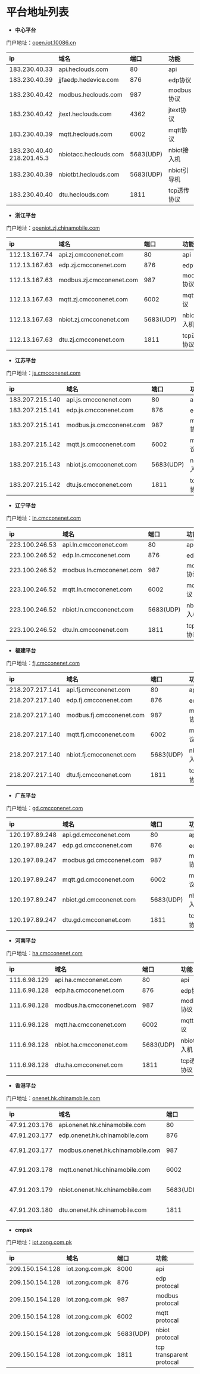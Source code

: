 # 平台地址列表

- **中心平台**

门户地址：[open.iot.10086.cn](https://open.iot.10086.cn)

|ip|域名|端口|功能|
|:-|:-|:-|:-|
|183.230.40.33|api.heclouds.com|80|api|
|183.230.40.39|jjfaedp.hedevice.com|876|edp协议|
|183.230.40.42|	modbus.heclouds.com	|987|	modbus协议|
|183.230.40.42| 	jtext.heclouds.com|	4362|	jtext协议|
|183.230.40.39|	mqtt.heclouds.com|	6002|	mqtt协议|
|183.230.40.40<br>218.201.45.3|	nbiotacc.heclouds.com|	5683(UDP)	|nbiot接入机|
|183.230.40.39|	nbiotbt.heclouds.com|	5683(UDP)	|nbiot引导机|
|183.230.40.40|	dtu.heclouds.com	|1811|	tcp透传协议|

- **浙江平台**

门户地址：[openiot.zj.chinamobile.com](http://openiot.zj.chinamobile.com)

|ip|域名|端口|功能|
|:-|:-|:-|:-|
|112.13.167.74|	api.zj.cmcconenet.com|	80	|api|
|112.13.167.63|	edp.zj.cmcconenet.com|	876	|edp协议|
|112.13.167.63|	modbus.zj.cmcconenet.com|	987	|modbus协议|
|112.13.167.63|	mqtt.zj.cmcconenet.com|	6002	|mqtt协议
|112.13.167.63|	nbiot.zj.cmcconenet.com|	5683(UDP)|	nbiot接入机|
|112.13.167.63|	dtu.zj.cmcconenet.com|	1811|	tcp透传协议|

- **江苏平台**

门户地址：[js.cmcconenet.com](http://js.cmcconenet.com)

|ip|域名|端口|功能|
|:-|:-|:-|:-|
|183.207.215.140|	api.js.cmcconenet.com|	80	|api|
|183.207.215.141|	edp.js.cmcconenet.com|	876|	edp协议|
|183.207.215.141|	modbus.js.cmcconenet.com|	987|	modbus协议|
|183.207.215.142|	mqtt.js.cmcconenet.com	|6002	|mqtt协议|
|183.207.215.143|	nbiot.js.cmcconenet.com	|5683(UDP)|	nbiot接入机|
|183.207.215.142|	dtu.js.cmcconenet.com	|1811	|tcp透传协议|

- **辽宁平台**

门户地址：[ln.cmcconenet.com](http://ln.cmcconenet.com)

|ip|域名|端口|功能|
|:-|:-|:-|:-|
|223.100.246.53|	api.ln.cmcconenet.com|	80|	api|
|223.100.246.52|	edp.ln.cmcconenet.com|	876|	edp协议|
|223.100.246.52	|modbus.ln.cmcconenet.com|	987|	modbus协议|
|223.100.246.52|	mqtt.ln.cmcconenet.com|	6002|	mqtt协议|
|223.100.246.52	|nbiot.ln.cmcconenet.com|	5683(UDP)|	nbiot接入机|
|223.100.246.52	|dtu.ln.cmcconenet.com|	1811|	tcp透传协议|

- **福建平台**

门户地址：[fj.cmcconenet.com](http://fj.cmcconenet.com)

|ip|域名|端口|功能|
|:-|:-|:-|:-|
|218.207.217.141|	api.fj.cmcconenet.com|	80|	api|
|218.207.217.140|	edp.fj.cmcconenet.com|	876	|edp协议|
|218.207.217.140|	modbus.fj.cmcconenet.com|	987	|modbus协议|
|218.207.217.140|	mqtt.fj.cmcconenet.com|	6002|	mqtt协议|
|218.207.217.140|	nbiot.fj.cmcconenet.com	|5683(UDP)|	nbiot接入机|
|218.207.217.140|	dtu.fj.cmcconenet.com|	1811|	tcp透传协议|

- **广东平台**

门户地址：[gd.cmcconenet.com](http://gd.cmcconenet.com)

|ip|域名|端口|功能|
|:-|:-|:-|:-|
|120.197.89.248|	api.gd.cmcconenet.com	|80	|api|
|120.197.89.247|	edp.gd.cmcconenet.com|	876|	edp协议|
|120.197.89.247	|modbus.gd.cmcconenet.com|	987	|modbus协议|
|120.197.89.247	|mqtt.gd.cmcconenet.com	|6002|	mqtt协议|
|120.197.89.247|	nbiot.gd.cmcconenet.com	|5683(UDP)	|nbiot接入机|
|120.197.89.247	|dtu.gd.cmcconenet.com	|1811	|tcp透传协议|

- **河南平台**

门户地址：[ha.cmcconenet.com](http://ha.cmcconenet.com)

|ip|域名|端口|功能|
|:-|:-|:-|:-|
|111.6.98.129|	api.ha.cmcconenet.com|	80|	api|
|111.6.98.128|	edp.ha.cmcconenet.com|	876	|edp协议|
|111.6.98.128|	modbus.ha.cmcconenet.com|	987|	modbus协议|
|111.6.98.128|	mqtt.ha.cmcconenet.com|	6002|	mqtt协议|
|111.6.98.128|	nbiot.ha.cmcconenet.com|	5683(UDP)|	nbiot接入机|
|111.6.98.128|	dtu.ha.cmcconenet.com|	1811|	tcp透传协议|

- **香港平台**

门户地址：[onenet.hk.chinamobile.com](http://onenet.hk.chinamobile.com)

|ip|域名|端口|功能|
|:-|:-|:-|:-|
|47.91.203.176|	api.onenet.hk.chinamobile.com|	80|	api|
|47.91.203.177|	edp.onenet.hk.chinamobile.com|	876|	edp协议|
|47.91.203.177|	modbus.onenet.hk.chinamobile.com|	987	|modbus协议|
|47.91.203.178|	mqtt.onenet.hk.chinamobile.com|	6002|	mqtt协议|
|47.91.203.179|	nbiot.onenet.hk.chinamobile.com	|5683(UDP)|	nbiot接入机|
|47.91.203.180|	dtu.onenet.hk.chinamobile.com|	1811|	tcp透传协议|

- **cmpak**

门户地址：[iot.zong.com.pk](http://iot.zong.com.pk)

|ip|域名|端口|功能|
|:-|:-|:-|:-|
|209.150.154.128|	iot.zong.com.pk|	8000|	api|
|209.150.154.128|	iot.zong.com.pk|	876|	edp protocal|
|209.150.154.128|	iot.zong.com.pk|		987	|modbus protocal|
|209.150.154.128|	iot.zong.com.pk|		6002|	mqtt protocal |
|209.150.154.128|	iot.zong.com.pk|		5683(UDP)|	nbiot protocal|
|209.150.154.128|	iot.zong.com.pk|		1811|	tcp transparent protocal|



